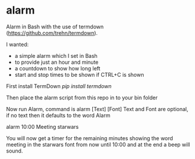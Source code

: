 # alarm
Alarm in Bash with the use of termdown (https://github.com/trehn/termdown).

I wanted:
- a simple alarm which I set in Bash
- to provide just an hour and minute
- a countdown to show how long left
- start and stop times to be shown if CTRL+C is shown 


First install TermDown
<i>pip install termdown</i>

Then place the alarm script from this repo in to your bin folder

Now run Alarm, command is alarm <time> [Text] [Font]
  Text and Font are optional, if no text then it defaults to the word Alarm

alarm 10:00 Meeting starwars

You will now get a timer for the remaining minutes showing the word meeting in the starwars font from now until 10:00 and at the end a beep will sound.
